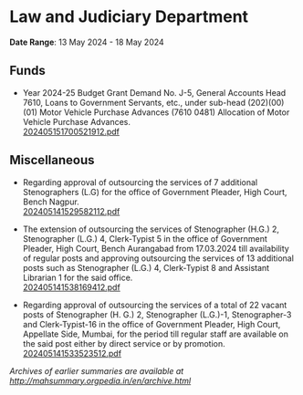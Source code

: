 # Law and Judiciary Department

**Date Range**: 13 May 2024 - 18 May 2024


## Funds
- Year 2024-25 Budget Grant Demand No. J-5, General Accounts Head 7610, Loans to Government Servants, etc., under sub-head (202)(00)(01) Motor Vehicle Purchase Advances (7610 0481) Allocation of Motor Vehicle Purchase Advances.\
  [202405151700521912.pdf](https://gr.maharashtra.gov.in/Site/Upload/Government%20Resolutions/English/202405151700521912...pdf)

## Miscellaneous
- Regarding approval of outsourcing the services of  7 additional Stenographers (L.G) for the office of Government Pleader, High Court, Bench Nagpur.\
  [202405141529582112.pdf](https://gr.maharashtra.gov.in/Site/Upload/Government%20Resolutions/English/202405141529582112.pdf)

- The extension of outsourcing the services of Stenographer (H.G.) 2, Stenographer (L.G.) 4, Clerk-Typist 5 in the office of Government Pleader, High Court, Bench Aurangabad from 17.03.2024 till availability of regular posts and approving outsourcing the services of 13 additional posts such as Stenographer (L.G.) 4, Clerk-Typist 8 and Assistant Librarian 1 for the said office.\
  [202405141538169412.pdf](https://gr.maharashtra.gov.in/Site/Upload/Government%20Resolutions/English/202405141538169412.pdf)

- Regarding approval of outsourcing the services of a total of 22 vacant posts of Stenographer (H. G.) 2, Stenographer (L.G.)-1, Stenographer-3 and Clerk-Typist-16 in the office of Government Pleader, High Court, Appellate Side, Mumbai, for the period till regular staff are available on the said post either by direct service or by promotion.\
  [202405141533523512.pdf](https://gr.maharashtra.gov.in/Site/Upload/Government%20Resolutions/English/202405141533523512.pdf)


*Archives of earlier summaries are available at http://mahsummary.orgpedia.in/en/archive.html*